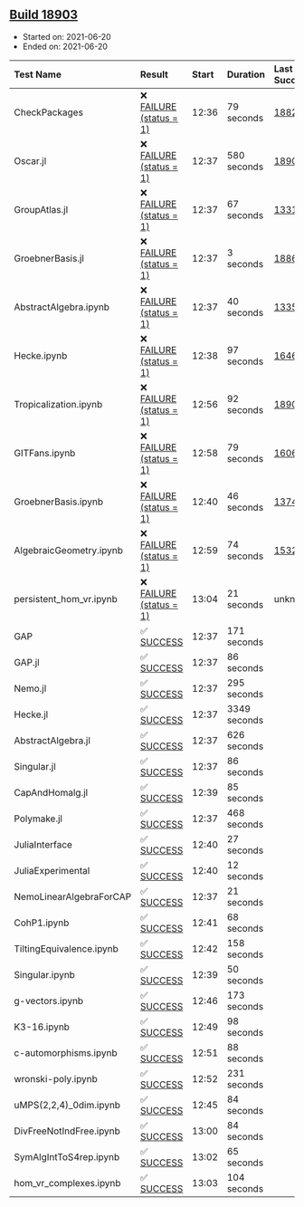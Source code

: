 ## [Build 18903](https://oscarci.mathematik.uni-kl.de/job/oscar/18903/)

* Started on: 2021-06-20
* Ended on: 2021-06-20

| Test Name    | Result | Start | Duration | Last Success | First Failure |
|:-------------|:-------|:------|:---------|:-------------|:--------------|
| CheckPackages | ❌ [FAILURE (status = 1)](https://oscarci.mathematik.uni-kl.de/job/oscar/18903/artifact/logs/build-18903/CheckPackages.log) | 12:36 | 79 seconds | [18822](https://oscarci.mathematik.uni-kl.de/job/oscar/18822/) | [18823](https://oscarci.mathematik.uni-kl.de/job/oscar/18823/) |
| Oscar.jl | ❌ [FAILURE (status = 1)](https://oscarci.mathematik.uni-kl.de/job/oscar/18903/artifact/logs/build-18903/Oscar.jl.log) | 12:37 | 580 seconds | [18902](https://oscarci.mathematik.uni-kl.de/job/oscar/18902/) | [18903](https://oscarci.mathematik.uni-kl.de/job/oscar/18903/) |
| GroupAtlas.jl | ❌ [FAILURE (status = 1)](https://oscarci.mathematik.uni-kl.de/job/oscar/18903/artifact/logs/build-18903/GroupAtlas.jl.log) | 12:37 | 67 seconds | [13311](https://oscarci.mathematik.uni-kl.de/job/oscar/13311/) | [13312](https://oscarci.mathematik.uni-kl.de/job/oscar/13312/) |
| GroebnerBasis.jl | ❌ [FAILURE (status = 1)](https://oscarci.mathematik.uni-kl.de/job/oscar/18903/artifact/logs/build-18903/GroebnerBasis.jl.log) | 12:37 | 3 seconds | [18864](https://oscarci.mathematik.uni-kl.de/job/oscar/18864/) | [18865](https://oscarci.mathematik.uni-kl.de/job/oscar/18865/) |
| AbstractAlgebra.ipynb | ❌ [FAILURE (status = 1)](https://oscarci.mathematik.uni-kl.de/job/oscar/18903/artifact/logs/build-18903/AbstractAlgebra.ipynb.log) | 12:37 | 40 seconds | [13355](https://oscarci.mathematik.uni-kl.de/job/oscar/13355/) | [13356](https://oscarci.mathematik.uni-kl.de/job/oscar/13356/) |
| Hecke.ipynb | ❌ [FAILURE (status = 1)](https://oscarci.mathematik.uni-kl.de/job/oscar/18903/artifact/logs/build-18903/Hecke.ipynb.log) | 12:38 | 97 seconds | [16463](https://oscarci.mathematik.uni-kl.de/job/oscar/16463/) | [16464](https://oscarci.mathematik.uni-kl.de/job/oscar/16464/) |
| Tropicalization.ipynb | ❌ [FAILURE (status = 1)](https://oscarci.mathematik.uni-kl.de/job/oscar/18903/artifact/logs/build-18903/Tropicalization.ipynb.log) | 12:56 | 92 seconds | [18902](https://oscarci.mathematik.uni-kl.de/job/oscar/18902/) | [18903](https://oscarci.mathematik.uni-kl.de/job/oscar/18903/) |
| GITFans.ipynb | ❌ [FAILURE (status = 1)](https://oscarci.mathematik.uni-kl.de/job/oscar/18903/artifact/logs/build-18903/GITFans.ipynb.log) | 12:58 | 79 seconds | [16068](https://oscarci.mathematik.uni-kl.de/job/oscar/16068/) | [16069](https://oscarci.mathematik.uni-kl.de/job/oscar/16069/) |
| GroebnerBasis.ipynb | ❌ [FAILURE (status = 1)](https://oscarci.mathematik.uni-kl.de/job/oscar/18903/artifact/logs/build-18903/GroebnerBasis.ipynb.log) | 12:40 | 46 seconds | [13748](https://oscarci.mathematik.uni-kl.de/job/oscar/13748/) | [13749](https://oscarci.mathematik.uni-kl.de/job/oscar/13749/) |
| AlgebraicGeometry.ipynb | ❌ [FAILURE (status = 1)](https://oscarci.mathematik.uni-kl.de/job/oscar/18903/artifact/logs/build-18903/AlgebraicGeometry.ipynb.log) | 12:59 | 74 seconds | [15322](https://oscarci.mathematik.uni-kl.de/job/oscar/15322/) | [15323](https://oscarci.mathematik.uni-kl.de/job/oscar/15323/) |
| persistent_hom_vr.ipynb | ❌ [FAILURE (status = 1)](https://oscarci.mathematik.uni-kl.de/job/oscar/18903/artifact/logs/build-18903/persistent_hom_vr.ipynb.log) | 13:04 | 21 seconds | unknown | unknown |
| GAP | ✅ [SUCCESS](https://oscarci.mathematik.uni-kl.de/job/oscar/18903/artifact/logs/build-18903/GAP.log) | 12:37 | 171 seconds |  |  |
| GAP.jl | ✅ [SUCCESS](https://oscarci.mathematik.uni-kl.de/job/oscar/18903/artifact/logs/build-18903/GAP.jl.log) | 12:37 | 86 seconds |  |  |
| Nemo.jl | ✅ [SUCCESS](https://oscarci.mathematik.uni-kl.de/job/oscar/18903/artifact/logs/build-18903/Nemo.jl.log) | 12:37 | 295 seconds |  |  |
| Hecke.jl | ✅ [SUCCESS](https://oscarci.mathematik.uni-kl.de/job/oscar/18903/artifact/logs/build-18903/Hecke.jl.log) | 12:37 | 3349 seconds |  |  |
| AbstractAlgebra.jl | ✅ [SUCCESS](https://oscarci.mathematik.uni-kl.de/job/oscar/18903/artifact/logs/build-18903/AbstractAlgebra.jl.log) | 12:37 | 626 seconds |  |  |
| Singular.jl | ✅ [SUCCESS](https://oscarci.mathematik.uni-kl.de/job/oscar/18903/artifact/logs/build-18903/Singular.jl.log) | 12:37 | 86 seconds |  |  |
| CapAndHomalg.jl | ✅ [SUCCESS](https://oscarci.mathematik.uni-kl.de/job/oscar/18903/artifact/logs/build-18903/CapAndHomalg.jl.log) | 12:39 | 85 seconds |  |  |
| Polymake.jl | ✅ [SUCCESS](https://oscarci.mathematik.uni-kl.de/job/oscar/18903/artifact/logs/build-18903/Polymake.jl.log) | 12:37 | 468 seconds |  |  |
| JuliaInterface | ✅ [SUCCESS](https://oscarci.mathematik.uni-kl.de/job/oscar/18903/artifact/logs/build-18903/JuliaInterface.log) | 12:40 | 27 seconds |  |  |
| JuliaExperimental | ✅ [SUCCESS](https://oscarci.mathematik.uni-kl.de/job/oscar/18903/artifact/logs/build-18903/JuliaExperimental.log) | 12:40 | 12 seconds |  |  |
| NemoLinearAlgebraForCAP | ✅ [SUCCESS](https://oscarci.mathematik.uni-kl.de/job/oscar/18903/artifact/logs/build-18903/NemoLinearAlgebraForCAP.log) | 12:37 | 21 seconds |  |  |
| CohP1.ipynb | ✅ [SUCCESS](https://oscarci.mathematik.uni-kl.de/job/oscar/18903/artifact/logs/build-18903/CohP1.ipynb.log) | 12:41 | 68 seconds |  |  |
| TiltingEquivalence.ipynb | ✅ [SUCCESS](https://oscarci.mathematik.uni-kl.de/job/oscar/18903/artifact/logs/build-18903/TiltingEquivalence.ipynb.log) | 12:42 | 158 seconds |  |  |
| Singular.ipynb | ✅ [SUCCESS](https://oscarci.mathematik.uni-kl.de/job/oscar/18903/artifact/logs/build-18903/Singular.ipynb.log) | 12:39 | 50 seconds |  |  |
| g-vectors.ipynb | ✅ [SUCCESS](https://oscarci.mathematik.uni-kl.de/job/oscar/18903/artifact/logs/build-18903/g-vectors.ipynb.log) | 12:46 | 173 seconds |  |  |
| K3-16.ipynb | ✅ [SUCCESS](https://oscarci.mathematik.uni-kl.de/job/oscar/18903/artifact/logs/build-18903/K3-16.ipynb.log) | 12:49 | 98 seconds |  |  |
| c-automorphisms.ipynb | ✅ [SUCCESS](https://oscarci.mathematik.uni-kl.de/job/oscar/18903/artifact/logs/build-18903/c-automorphisms.ipynb.log) | 12:51 | 88 seconds |  |  |
| wronski-poly.ipynb | ✅ [SUCCESS](https://oscarci.mathematik.uni-kl.de/job/oscar/18903/artifact/logs/build-18903/wronski-poly.ipynb.log) | 12:52 | 231 seconds |  |  |
| uMPS(2,2,4)_0dim.ipynb | ✅ [SUCCESS](https://oscarci.mathematik.uni-kl.de/job/oscar/18903/artifact/logs/build-18903/uMPS-2-2-4-_0dim.ipynb.log) | 12:45 | 84 seconds |  |  |
| DivFreeNotIndFree.ipynb | ✅ [SUCCESS](https://oscarci.mathematik.uni-kl.de/job/oscar/18903/artifact/logs/build-18903/DivFreeNotIndFree.ipynb.log) | 13:00 | 84 seconds |  |  |
| SymAlgIntToS4rep.ipynb | ✅ [SUCCESS](https://oscarci.mathematik.uni-kl.de/job/oscar/18903/artifact/logs/build-18903/SymAlgIntToS4rep.ipynb.log) | 13:02 | 65 seconds |  |  |
| hom_vr_complexes.ipynb | ✅ [SUCCESS](https://oscarci.mathematik.uni-kl.de/job/oscar/18903/artifact/logs/build-18903/hom_vr_complexes.ipynb.log) | 13:03 | 104 seconds |  |  |
